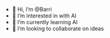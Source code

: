 - 👋 Hi, I’m @Barri
- 👀 I’m interested in with AI
- 🌱 I’m currently learning AI
- 💞️ I’m looking to collaborate on ideas


<!---
Barrimoscow/Barrimoscow is a ✨ special ✨ repository because its `README.md` (this file) appears on your GitHub profile.
You can click the Preview link to take a look at your changes.
--->

